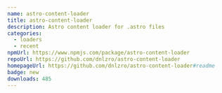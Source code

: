 ```yaml
---
name: astro-content-loader
title: astro-content-loader
description: Astro content loader for .astro files
categories:
  - loaders
  - recent
npmUrl: https://www.npmjs.com/package/astro-content-loader
repoUrl: https://github.com/dnlzro/astro-content-loader
homepageUrl: https://github.com/dnlzro/astro-content-loader#readme
badge: new
downloads: 485
---
```

